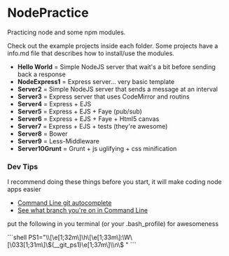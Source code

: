 NodePractice
============

<p>
  Practicing node and some npm modules.
</p>
<p>
  Check out the example projects inside each folder. Some projects have a info.md file that describes how to install/use the modules.
</p>

<ul>
  <li>
    <b>Hello World</b> = Simple NodeJS server that wait's a bit before sending back a response
  </li>
  
  <li>
    <b>NodeExpress1</b> = Express server... very basic template
  </li>
  
  <li>
    <b>Server2</b> = Simple NodeJS server that sends a message at an interval
  </li>
  
  <li>
    <b>Server3</b> = Express server that uses CodeMirror and routins
  </li>
  
  <li>
    <b>Server4</b> = Express + EJS
  </li>
  <li>
    <b>Server5</b> = Express + EJS + Faye (pub/sub)
  </li>
  
  <li>
    <b>Server6</b> = Express + EJS + Faye + Html5 canvas
  </li>
  
  <li>
    <b>Server7</b> = Express + EJS + tests (they're awesome)
  </li>
  
  <li>
    <b>Server8</b> = Bower
  </li>
  
  <li>
    <b>Server9</b> = Less-Middleware
  </li>
  
  <li>
    <b>Server10Grunt</b> = Grunt + js uglifying + css minification
  </li>
</ul>

<h3>Dev Tips</h3>
<p>
  I recommend doing these things before you start, it will make coding node apps easier
</p>
<ul>
  <li><a href="http://code-worrier.com/blog/autocomplete-git/">Command Line git autocomplete</a></li>
  <li><a href="http://code-worrier.com/blog/git-branch-in-bash-prompt/">See what branch you're on in Command Line</a></li>
</ul>

<p>put the following in you terminal (or your .bash_profile) for awesomeness </p>
```shell
PS1="\\[\e[1;32m\]\h\[\e[1;33m\]:\W\[\033[1;31m\]\$(__git_ps1)\e[1;37m\]\\n\$ "
```
